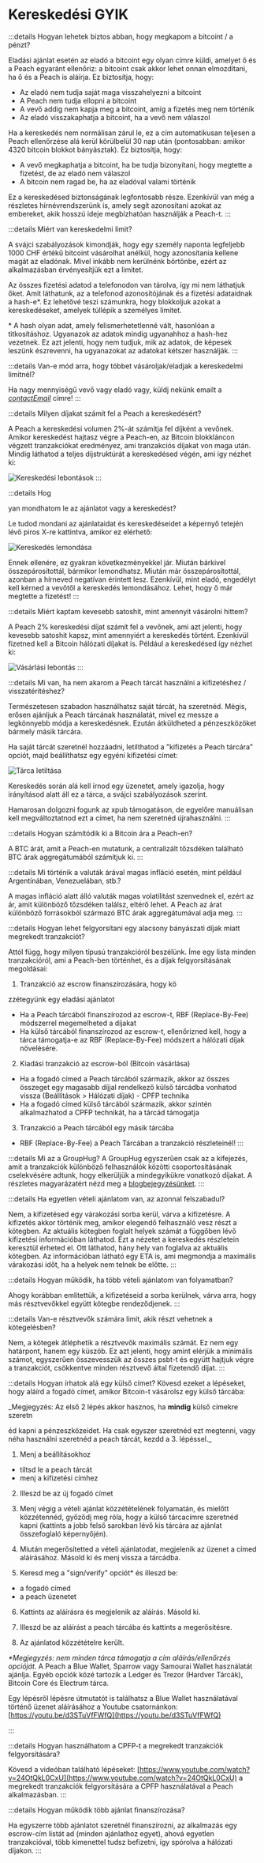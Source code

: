 # Kereskedési GYIK

:::details Hogyan lehetek biztos abban, hogy megkapom a bitcoint / a pénzt?

Eladási ajánlat esetén az eladó a bitcoint egy olyan címre küldi, amelyet ő és a Peach egyaránt ellenőriz: a bitcoint csak akkor lehet onnan elmozdítani, ha ő és a Peach is aláírja. Ez biztosítja, hogy:

- Az eladó nem tudja saját maga visszahelyezni a bitcoint
- A Peach nem tudja ellopni a bitcoint
- A vevő addig nem kapja meg a bitcoint, amíg a fizetés meg nem történik
- Az eladó visszakaphatja a bitcoint, ha a vevő nem válaszol

Ha a kereskedés nem normálisan zárul le, ez a cím automatikusan teljesen a Peach ellenőrzése alá kerül körülbelül 30 nap után (pontosabban: amikor 4320 bitcoin blokkot bányásztak). Ez biztosítja, hogy:

- A vevő megkaphatja a bitcoint, ha be tudja bizonyítani, hogy megtette a fizetést, de az eladó nem válaszol
- A bitcoin nem ragad be, ha az eladóval valami történik

Ez a kereskedésed biztonságának legfontosabb része. Ezenkívül van még a részletes hírnévrendszerünk is, amely segít azonosítani azokat az embereket, akik hosszú ideje megbízhatóan használják a Peach-t.
:::

:::details Miért van kereskedelmi limit?

A svájci szabályozások kimondják, hogy egy személy naponta legfeljebb 1000 CHF értékű bitcoint vásárolhat anélkül, hogy azonosítania kellene magát az eladónak. Mivel inkább nem kerülnénk börtönbe, ezért az alkalmazásban érvényesítjük ezt a limitet.

Az összes fizetési adatod a telefonodon van tárolva, így mi nem láthatjuk őket. Amit láthatunk, az a telefonod azonosítójának és a fizetési adataidnak a hash-e\*. Ez lehetővé teszi számunkra, hogy blokkoljuk azokat a kereskedéseket, amelyek túllépik a személyes limitet.

\* A hash olyan adat, amely felismerhetetlenné vált, hasonlóan a titkosításhoz. Ugyanazok az adatok mindig ugyanahhoz a hash-hez vezetnek. Ez azt jelenti, hogy nem tudjuk, mik az adatok, de képesek leszünk észrevenni, ha ugyanazokat az adatokat kétszer használják.
:::

:::details Van-e mód arra, hogy többet vásároljak/eladjak a kereskedelmi limitnél?

Ha nagy mennyiségű vevő vagy eladó vagy, küldj nekünk emailt a [$contactEmail$](mailto:$contactEmail$) címre!
:::

:::details Milyen díjakat számít fel a Peach a kereskedésért?

A Peach a kereskedési volumen 2%-át számítja fel díjként a vevőnek. Amikor kereskedést hajtasz végre a Peach-en, az Bitcoin blokkláncon végzett tranzakciókat eredményez, ami tranzakciós díjakat von maga után. Mindig láthatod a teljes díjstruktúrát a kereskedésed végén, ami így nézhet ki:

![Kereskedési lebontások](/img/faq/trading/TradeBreakdowns.png)
:::

:::details Hog

yan mondhatom le az ajánlatot vagy a kereskedést?

Le tudod mondani az ajánlataidat és kereskedéseidet a képernyő tetején lévő piros X-re kattintva, amikor ez elérhető:

![Kereskedés lemondása](/img/faq/trading/cancel.png)

Ennek ellenére, ez gyakran következményekkel jár. Miután bárkivel összepárosítottál, bármikor lemondhatsz. Miután már összepárosítottál, azonban a hírneved negatívan érintett lesz. Ezenkívül, mint eladó, engedélyt kell kérned a vevőtől a kereskedés lemondásához. Lehet, hogy ő már megtette a fizetést!
:::

:::details Miért kaptam kevesebb satoshit, mint amennyit vásárolni hittem?

A Peach 2% kereskedési díjat számít fel a vevőnek, ami azt jelenti, hogy kevesebb satoshit kapsz, mint amennyiért a kereskedés történt. Ezenkívül fizetned kell a Bitcoin hálózati díjakat is. Például a kereskedésed így nézhet ki:

![Vásárlási lebontás](/img/faq/trading/TradeBreakdownBuy.png)
:::

:::details Mi van, ha nem akarom a Peach tárcát használni a kifizetéshez / visszatérítéshez?

Természetesen szabadon használhatsz saját tárcát, ha szeretnéd. Mégis, erősen ajánljuk a Peach tárcának használatát, mivel ez messze a legkönnyebb módja a kereskedésnek. Ezután átküldheted a pénzeszközöket bármely másik tárcára.

Ha saját tárcát szeretnél hozzáadni, letilthatod a "kifizetés a Peach tárcára" opciót, majd beállíthatsz egy egyéni kifizetési címet:

![Tárca letiltása](/img/faq/trading/disablewallet.png)

Kereskedés során alá kell írnod egy üzenetet, amely igazolja, hogy irányításod alatt áll ez a tárca, a svájci szabályozások szerint.

Hamarosan dolgozni fogunk az xpub támogatáson, de egyelőre manuálisan kell megváltoztatnod ezt a címet, ha nem szeretnéd újrahasználni.
:::

:::details Hogyan számítódik ki a Bitcoin ára a Peach-en?

A BTC árát, amit a Peach-en mutatunk, a centralizált tőzsdéken található BTC árak aggregátumából számítjuk ki.
:::

:::details Mi történik a valuták árával magas infláció esetén, mint például Argentínában, Venezuelában, stb.?

A magas infláció alatt álló valuták magas volatilitást szenvednek el, ezért az ár, amit különböző tőzsdéken találsz, eltérő lehet. A Peach az árat különböző forrásokból származó BTC árak aggregátumával adja meg.
:::

:::details Hogyan lehet felgyorsítani egy alacsony bányászati díjak miatt megrekedt tranzakciót?

Attól függ, hogy milyen típusú tranzakcióról beszélünk. Íme egy lista minden tranzakcióról, ami a Peach-ben történhet, és a díjak felgyorsításának megoldásai:

1. Tranzakció az escrow finanszírozására, hogy kö

zzétegyünk egy eladási ajánlatot

- Ha a Peach tárcából finanszírozod az escrow-t, RBF (Replace-By-Fee) módszerrel megemelheted a díjakat
- Ha külső tárcából finanszírozod az escrow-t, ellenőrizned kell, hogy a tárca támogatja-e az RBF (Replace-By-Fee) módszert a hálózati díjak növelésére.

2. Kiadási tranzakció az escrow-ból (Bitcoin vásárlása)

- Ha a fogadó címed a Peach tárcából származik, akkor az összes összeget egy magasabb díjjal rendelkező külső tárcádba vonhatod vissza (Beállítások > Hálózati díjak) - CPFP technika
- Ha a fogadó címed külső tárcából származik, akkor szintén alkalmazhatod a CPFP technikát, ha a tárcád támogatja

3. Tranzakció a Peach tárcából egy másik tárcába

- RBF (Replace-By-Fee) a Peach Tárcában a tranzakció részleteinél!
  :::

:::details Mi az a GroupHug?
A GroupHug egyszerűen csak az a kifejezés, amit a tranzakciók különböző felhasználók közötti csoportosításának cselekvésére adtunk, hogy elkerüljük a mindegyikükre vonatkozó díjakat. A részletes magyarázatért nézd meg a [blogbejegyzésünket](https://peachbitcoin.com/blog/group-hug).
:::

:::details Ha egyetlen vételi ajánlatom van, az azonnal felszabadul?

Nem, a kifizetésed egy várakozási sorba kerül, várva a kifizetésre. A kifizetés akkor történik meg, amikor elegendő felhasználó vesz részt a kötegben. Az aktuális kötegben foglalt helyek számát a függőben lévő kifizetési információban láthatod. Ezt a nézetet a kereskedés részletein keresztül érheted el.
Ott láthatod, hány hely van foglalva az aktuális kötegben. Az információban látható egy ETA is, ami megmondja a maximális várakozási időt, ha a helyek nem telnek be előtte.
:::

:::details Hogyan működik, ha több vételi ajánlatom van folyamatban?

Ahogy korábban említettük, a kifizetéseid a sorba kerülnek, várva arra, hogy más résztvevőkkel együtt kötegbe rendeződjenek.
:::

:::details Van-e résztvevők számára limit, akik részt vehetnek a kötegelésben?

Nem, a kötegek átléphetik a résztvevők maximális számát. Ez nem egy határpont, hanem egy küszöb. Ez azt jelenti, hogy amint elérjük a minimális számot, egyszerűen összevesszük az összes psbt-t és együtt hajtjuk végre a tranzakciót, csökkentve minden résztvevő által fizetendő díjat.
:::

:::details Hogyan írhatok alá egy külső címet?
Kövesd ezeket a lépéseket, hogy aláírd a fogadó címet, amikor Bitcoin-t vásárolsz egy külső tárcába:

_Megjegyzés: Az első 2 lépés akkor hasznos, ha **mindig** külső címekre szeretn

éd kapni a pénzeszközeidet. Ha csak egyszer szeretnéd ezt megtenni, vagy néha használni szeretnéd a peach tárcát, kezdd a 3. lépéssel._

1. Menj a beállításokhoz

- tiltsd le a peach tárcát
- menj a kifizetési címhez

2. Illeszd be az új fogadó címet

3. Menj végig a vételi ajánlat közzétételének folyamatán, és mielőtt közzétennéd, győződj meg róla, hogy a külső tárcacímre szeretnéd kapni (kattints a jobb felső sarokban lévő kis tárcára az ajánlat összefoglaló képernyőjén).

4. Miután megerősítetted a vételi ajánlatodat, megjelenik az üzenet a címed aláírásához. Másold ki és menj vissza a tárcádba.

5. Keresd meg a "sign/verify" opciót\* és illeszd be:

- a fogadó címed
- a peach üzenetet

6. Kattints az aláírásra és megjelenik az aláírás. Másold ki.

7. Illeszd be az aláírást a peach tárcába és kattints a megerősítésre.

8. Az ajánlatod közzétételre került.

_\*Megjegyzés: nem minden tárca támogatja a cím aláírás/ellenőrzés opcióját._
A Peach a Blue Wallet, Sparrow vagy Samourai Wallet használatát ajánlja. Egyéb opciók közé tartozik a Ledger és Trezor (Hardver Tárcák), Bitcoin Core és Electrum tárca.

Egy lépésről lépésre útmutatót is találhatsz a Blue Wallet használatával történő üzenet aláírásához a Youtube csatornánkon: [https://youtu.be/d3STuVfFWfQ](https://youtu.be/d3STuVfFWfQ)

:::

:::details Hogyan használhatom a CPFP-t a megrekedt tranzakciók felgyorsítására?

Kövesd a videóban található lépéseket: [https://www.youtube.com/watch?v=24OtQkL0CxU](https://www.youtube.com/watch?v=24OtQkL0CxU) a megrekedt tranzakciók felgyorsítására a CPFP használatával a Peach alkalmazásban.
:::

:::details Hogyan működik több ajánlat finanszírozása?

Ha egyszerre több ajánlatot szeretnél finanszírozni, az alkalmazás egy escrow-cím listát ad (minden ajánlathoz egyet), ahová egyetlen tranzakcióval, több kimenettel tudsz befizetni, így spórolva a hálózati díjakon.
:::
